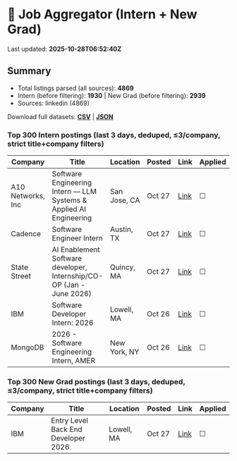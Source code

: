 # 🔎 Job Aggregator (Intern + New Grad)

Last updated: **2025-10-28T06:52:40Z**

## Summary
- Total listings parsed (all sources): **4869**
- Intern (before filtering): **1930** | New Grad (before filtering): **2939**
- Sources: linkedin (4869)

Download full datasets: **[CSV](data/jobs.csv)** | **[JSON](data/jobs.json)**

### Top 300 Intern postings (last 3 days, deduped, ≤3/company, strict title+company filters)
| Company | Title | Location | Posted | Link | Applied |
|---|---|---|---|---|---|
| A10 Networks, Inc | Software Engineering Intern — LLM Systems & Applied AI Engineering | San Jose, CA | Oct 27 | [Link](https://www.linkedin.com/jobs/view/software-engineering-intern-%E2%80%94-llm-systems-applied-ai-engineering-at-a10-networks-inc-4332319534?position=7&pageNum=7&refId=N07VZ56xghY%2BtHvgnjQd0Q%3D%3D&trackingId=LjgpS9hY6nx36nPatvOEEA%3D%3D) | ☐ |
| Cadence | Software Engineer Intern | Austin, TX | Oct 27 | [Link](https://www.linkedin.com/jobs/view/software-engineer-intern-at-cadence-4319175168?position=9&pageNum=2&refId=DEqhC7UboYfP%2FY5GOE9SQQ%3D%3D&trackingId=t5MpJz5tg0xwIRY34vFt9A%3D%3D) | ☐ |
| State Street | AI Enablement Software developer, Internship/CO-OP (Jan - June 2026) | Quincy, MA | Oct 27 | [Link](https://www.linkedin.com/jobs/view/ai-enablement-software-developer-internship-co-op-jan-june-2026-at-state-street-4305694673?position=6&pageNum=0&refId=DlsvScSfsIZbQg0yJOmc8Q%3D%3D&trackingId=fE2r1hKzk1%2FxucQyY37D0w%3D%3D) | ☐ |
| IBM | Software Developer Intern: 2026 | Lowell, MA | Oct 26 | [Link](https://www.linkedin.com/jobs/view/software-developer-intern-2026-at-ibm-4287167212?position=9&pageNum=5&refId=azYAoowThe7mLwmNe1%2B5zg%3D%3D&trackingId=UA1and2LBVbF9itRFUyliA%3D%3D) | ☐ |
| MongoDB | 2026 - Software Engineering Intern, AMER | New York, NY | Oct 26 | [Link](https://www.linkedin.com/jobs/view/2026-software-engineering-intern-amer-at-mongodb-4300052289?position=2&pageNum=5&refId=CCdxFCw76oKFLR1O9aw9fg%3D%3D&trackingId=CsA4fQ8xXojIcE9i5cgyTg%3D%3D) | ☐ |

### Top 300 New Grad postings (last 3 days, deduped, ≤3/company, strict title+company filters)
| Company | Title | Location | Posted | Link | Applied |
|---|---|---|---|---|---|
| IBM | Entry Level Back End Developer 2026 | Lowell, MA | Oct 27 | [Link](https://www.linkedin.com/jobs/view/entry-level-back-end-developer-2026-at-ibm-4318402196?position=6&pageNum=5&refId=XoYaEiuXOvSASJBSwb0yOQ%3D%3D&trackingId=GrLW3MMdrwVaZqqOZBTy3g%3D%3D) | ☐ |
